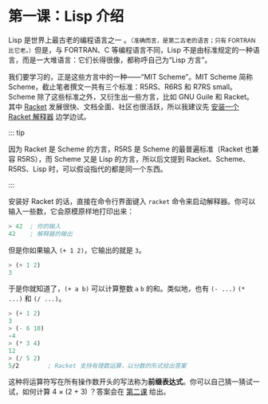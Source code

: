 # 第一课：Lisp 介绍

Lisp 是世界上最古老的编程语言之一 。<small>（准确而言，是第二古老的语言；只有 FORTRAN 比它老。）</small>但是，与 FORTRAN、C 等编程语言不同，Lisp 不是由标准规定的一种语言，而是一大堆语言：它们长得很像，都称呼自己为“Lisp 方言”。

我们要学习的，正是这些方言中的一种——“MIT Scheme”。MIT Scheme 简称 Scheme，截止笔者撰文一共有三个标准：R5RS、R6RS 和 R7RS small。Scheme 除了这些标准之外，又衍生出一些方言，比如 GNU Guile 和 Racket。其中 [Racket](https://racket-lang.org) 发展很快、文档全面、社区也很活跃，所以我建议先 [安装一个 Racket 解释器](https://download.racket-lang.org/) 边学边试。

::: tip

因为 Racket 是 Scheme 的方言，R5RS 是 Scheme 的最普遍标准（Racket 也兼容 R5RS），而 Scheme 又是 Lisp 的方言，所以后文提到 Racket、Scheme、R5RS、Lisp 时，可以假设指代的都是同一个东西。

:::

安装好 Racket 的话，直接在命令行界面键入 `racket` 命令来启动解释器。你可以输入一些数，它会原模原样地打印出来：

```scheme
> 42  ; 你的输入
42    ; 解释器的输出
```

但是你如果输入 `(+ 1 2)`，它输出的就是 `3`。

```scheme
> (+ 1 2)
3
```

于是你就知道了，`(+ a b)` 可以计算整数 `a` `b` 的和。类似地，也有 `(- ...)` `(* ...)` 和 `(/ ...)`。

```scheme
> (+ 1 2)
3
> (- 6 10)
-4
> (* 3 4)
12
> (/ 5 2)
5/2        ; Racket 支持有理数运算，以分数的形式给出答案
```

这种将运算符写在所有操作数开头的写法称为**前缀表达式**。你可以自己猜一猜试一试，如何计算 4 × (2 + 3) ？答案会在 [第二课](./lesson2.md) 给出。